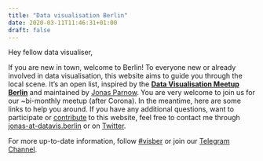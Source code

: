 ```yaml
---
title: "Data visualisation Berlin"
date: 2020-03-11T11:46:31+01:00
draft: false
---
```


Hey fellow data visualiser,

If you are new in town, welcome to Berlin! To everyone new or already involved in data visualisation, this website aims to guide you through the local scene. It’s an open list, inspired by the **[Data Visualisation Meetup Berlin](https://www.meetup.com/de-DE/Data-Visualization-Berlin/)** and maintained by [Jonas Parnow](https://jonasparnow.com). You are very welcome to join us for our ~bi-monthly meetup (after Corona). In the meantime, here are some links to help you around. If you have any additional questions, want to participate or [contribute](https://github.com/Data-Visualization-Berlin/Datavis-Berlin-Website) to this website, feel free to contact me through [jonas-at-datavis.berlin](mailto:jonas-at-datavis.berlin) or on [Twitter](https://twitter.com/zeto).

For more up-to-date information, follow [#visber](https://twitter.com/hashtag/visber) or join our [Telegram Channel](http://t.me/visber).